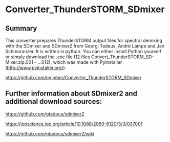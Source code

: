 Converter_ThunderSTORM_SDmixer
==============================


Summary
-------
This converter prepares ThunderSTORM output files for spectral demixing with the SDmixer and SDmixer2 from Georgi Tadeus, André Lampe and Jan Schmoranzer.
It is written in python. You can either install Python yourself or simply download the .exe file (12 files Convert_ThunderSTORM_SD-Mixer.zip.001 - ...012), which was made with PyInstaller (http://www.pyinstaller.org/). 
 
 
https://github.com/ngimber/Converter_ThunderSTORM_SDmixer
 
  
   
 


Further information about SDmixer2 and additional download sources:
-------------------------------------------------------------------

https://github.com/gtadeus/sdmixer2

https://iopscience.iop.org/article/10.1088/2050-6120/3/3/037001

https://github.com/gtadeus/sdmixer2/wiki
